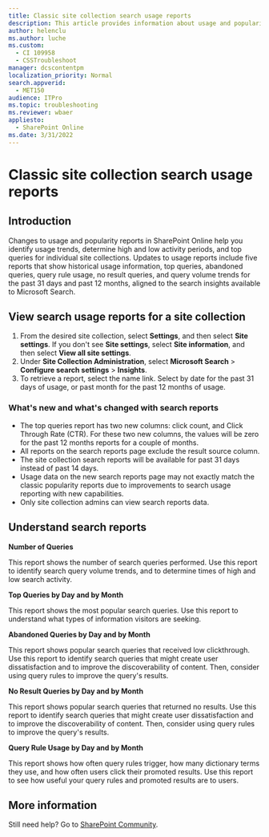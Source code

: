 ```yaml
---
title: Classic site collection search usage reports
description: This article provides information about usage and popularity reports in SharePoint Online.
author: helenclu
ms.author: luche
ms.custom: 
  - CI 109958
  - CSSTroubleshoot
manager: dcscontentpm
localization_priority: Normal
search.appverid: 
  - MET150
audience: ITPro
ms.topic: troubleshooting
ms.reviewer: wbaer
appliesto: 
  - SharePoint Online
ms.date: 3/31/2022
---
```


# Classic site collection search usage reports

## Introduction

Changes to usage and popularity reports in SharePoint Online help you identify usage trends, determine high and low activity periods, and top queries for individual site collections. Updates to usage reports include five reports that show historical usage information, top queries, abandoned queries, query rule usage, no result queries, and query volume trends for the past 31 days and past 12 months, aligned to the search insights available to Microsoft Search.

## View search usage reports for a site collection

1. From the desired site collection, select **Settings**, and then select **Site settings**.  If you don't see **Site settings**, select **Site information**, and then select **View all site settings**.
2. Under **Site Collection Administration**, select **Microsoft Search** > **Configure search settings** > **Insights**.
3. To retrieve a report, select the name link. Select by date for the past 31 days of usage, or past month for the past 12 months of usage.

### What's new and what's changed with search reports

- The top queries report has two new columns: click count, and Click Through Rate (CTR). For these two new columns, the values will be zero for the past 12 months reports for a couple of months.
- All reports on the search reports page exclude the result source column.
- The site collection search reports will be available for past 31 days instead of past 14 days.
- Usage data on the new search reports page may not exactly match the classic popularity reports due to improvements to search usage reporting with new capabilities.
- Only site collection admins can view search reports data.

## Understand search reports

**Number of Queries**

This report shows the number of search queries performed. Use this report to identify search query volume trends, and to determine times of high and low search activity.

**Top Queries by Day and by Month**

This report shows the most popular search queries. Use this report to understand what types of information visitors are seeking.

**Abandoned Queries by Day and by Month**

This report shows popular search queries that received low clickthrough. Use this report to identify search queries that might create user dissatisfaction and to improve the discoverability of content. Then, consider using query rules to improve the query's results.

**No Result Queries by Day and by Month** 

This report shows popular search queries that returned no results. Use this report to identify search queries that might create user dissatisfaction and to improve the discoverability of content. Then, consider using query rules to improve the query's results.

**Query Rule Usage by Day and by Month** 

This report shows how often query rules trigger, how many dictionary terms they use, and how often users click their promoted results. Use this report to see how useful your query rules and promoted results are to users.

## More information

Still need help? Go to [SharePoint Community](https://techcommunity.microsoft.com/t5/sharepoint/ct-p/SharePoint).
